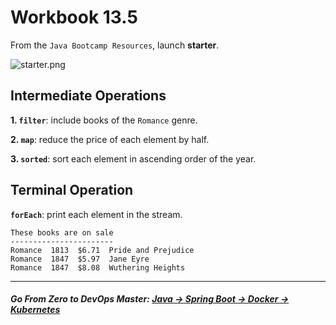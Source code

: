 # Workbook 13.5

From the `Java Bootcamp Resources`, launch **starter**.

![starter.png](https://img-c.udemycdn.com/redactor/raw/article_lecture/2025-01-03_18-27-23-1f880ed9d029c1fc8e8c035b17ccafb6.png)

## Intermediate Operations

**1. `filter`**: include books of the `Romance` genre.

**2. `map`**: reduce the price of each element by half.

**3. `sorted`**: sort each element in ascending order of the year.

## Terminal Operation
**`forEach`**: print each element in the stream. 

```
These books are on sale
-----------------------
Romance  1813  $6.71  Pride and Prejudice
Romance  1847  $5.97  Jane Eyre
Romance  1847  $8.08  Wuthering Heights
```
----------

##### **Go From Zero to DevOps Master**: *[Java → Spring Boot → Docker → Kubernetes](https://rslim087a.github.io/zero-devops-roadmap/)*